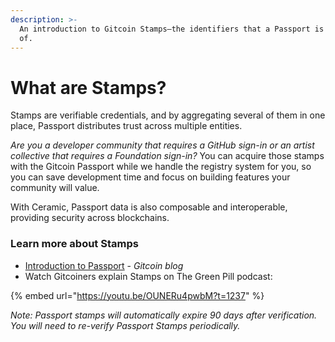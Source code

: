```yaml
---
description: >-
  An introduction to Gitcoin Stamps—the identifiers that a Passport is comprised
  of.
---
```


# What are Stamps?

Stamps are verifiable credentials, and by aggregating several of them in one place, Passport distributes trust across multiple entities.&#x20;

_Are you a developer community that requires a GitHub sign-in or an artist collective that requires a Foundation sign-in?_ You can acquire those stamps with the Gitcoin Passport while we handle the registry system for you, so you can save development time and focus on building features your community will value.

With Ceramic, Passport data is also composable and interoperable, providing security across blockchains.

### Learn more about Stamps

* [Introduction to Passport](https://gitcoin.co/blog/intro-to-passport) - _Gitcoin blog_
* Watch Gitcoiners explain Stamps on The Green Pill podcast:

{% embed url="https://youtu.be/OUNERu4pwbM?t=1237" %}

_Note: Passport stamps will automatically expire 90 days after verification. You will need to re-verify Passport Stamps periodically._
